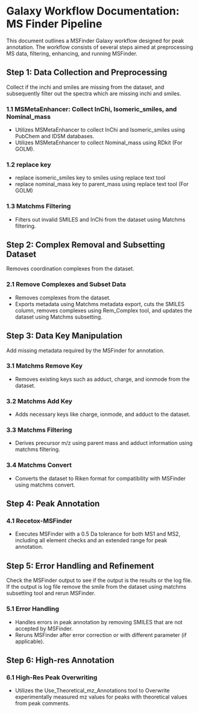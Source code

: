 # Galaxy Workflow Documentation: MS Finder Pipeline

This document outlines a MSFinder Galaxy workflow designed for peak annotation. The workflow consists of several steps aimed at preprocessing MS data, filtering, enhancing, and running MSFinder.

## Step 1: Data Collection and Preprocessing
Collect if the inchi and smiles are missing from the dataset, and subsequently filter out the spectra which are missing inchi and smiles.

### 1.1 MSMetaEnhancer: Collect InChi, Isomeric_smiles, and Nominal_mass
- Utilizes MSMetaEnhancer to collect InChi and Isomeric_smiles using PubChem and IDSM databases.
- Utilizes MSMetaEnhancer to collect Nominal_mass using RDkit (For GOLM).

### 1.2 replace key
- replace isomeric_smiles key to smiles using replace text tool
- replace nominal_mass key to parent_mass using replace text tool (For GOLM)

### 1.3 Matchms Filtering
- Filters out invalid SMILES and InChi from the dataset using Matchms filtering.

## Step 2: Complex Removal and Subsetting Dataset
Removes coordination complexes from the dataset.

### 2.1 Remove Complexes and Subset Data
- Removes complexes from the dataset.
- Exports metadata using Matchms metadata export, cuts the SMILES column, removes complexes using Rem_Complex tool, and updates the dataset using Matchms subsetting.

## Step 3: Data Key Manipulation
Add missing metadata required by the MSFinder for annotation.

### 3.1 Matchms Remove Key
- Removes existing keys such as adduct, charge, and ionmode from the dataset.

### 3.2 Matchms Add Key
- Adds necessary keys like charge, ionmode, and adduct to the dataset.

### 3.3 Matchms Filtering
- Derives precursor m/z using parent mass and adduct information using matchms filtering.

### 3.4 Matchms Convert
- Converts the dataset to Riken format for compatibility with MSFinder using matchms convert.

## Step 4: Peak Annotation
### 4.1 Recetox-MSFinder
- Executes MSFinder with a 0.5 Da tolerance for both MS1 and MS2, including all element checks and an extended range for peak annotation.

## Step 5: Error Handling and Refinement
Check the MSFinder output to see if the output is the results or the log file. If the output is log file remove the smile from the dataset using matchms subsetting tool and rerun MSFinder.

### 5.1 Error Handling
- Handles errors in peak annotation by removing SMILES that are not accepted by MSFinder.
- Reruns MSFinder after error correction or with different parameter (if applicable).

## Step 6: High-res Annotation
### 6.1 High-Res Peak Overwriting
- Utilizes the Use_Theoretical_mz_Annotations tool to Overwrite experimentally measured mz values for peaks with theoretical values from peak comments.
